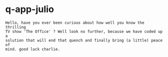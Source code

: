 # q-app-julio
    Hello, have you ever been curious about how well you know the thrilling 
    TV show 'The Office' ? Well look no further, because we have coded up a 
    solution that will end that quench and finally bring (a little) peace of 
    mind. good luck charlie.